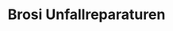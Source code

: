 ---
title: "Brosi Unfallreparaturen"
url: /ludwigsburg/brosi-unfallreparaturen/
shop: Autowerkstatt
---
